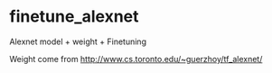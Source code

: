 # finetune_alexnet
Alexnet model + weight + Finetuning

Weight come from http://www.cs.toronto.edu/~guerzhoy/tf_alexnet/
